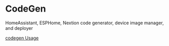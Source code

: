 # CodeGen
HomeAssistant, ESPHome, Nextion code generator, device image manager, and deployer

[codegen Usage](md/codegen.md)


